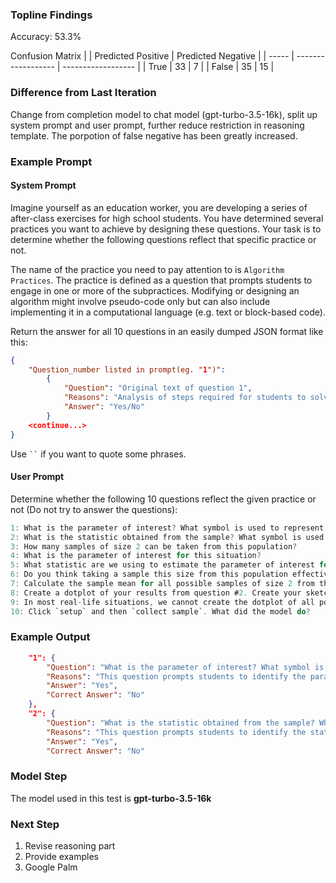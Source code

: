 ### Topline Findings
Accuracy: 53.3%

Confusion Matrix
|       | Predicted Positive | Predicted Negative |
| ----- | ------------------ | ------------------ |
| True  | 33                 | 7                  |
| False | 35                 | 15                 |

### Difference from Last Iteration
Change from completion model to chat model (gpt-turbo-3.5-16k), split up system prompt and user prompt, further reduce restriction in reasoning template. The porpotion of false negative has been greatly increased.


### Example Prompt
#### System Prompt
Imagine yourself as an education worker, you are developing a series of after-class exercises for high school students. You have determined several practices you want to achieve by designing these questions. Your task is to determine whether the following questions reflect that specific practice or not.

The name of the practice you need to pay attention to is `Algorithm Practices`. The practice is defined as a question that prompts students to engage in one or more of the subpractices. Modifying or designing an algorithm might involve pseudo-code only but can also include implementing it in a computational language (e.g. text or block-based code).

Return the answer for all 10 questions in an easily dumped JSON format like this:

```JSON
{
    "Question_number listed in prompt(eg. "1")":
        {
            "Question": "Original text of question 1",
            "Reasons": "Analysis of steps required for students to solve the question.",
            "Answer": "Yes/No"
        }
    <continue...>
}
```

Use ` `` ` if you want to quote some phrases.

#### User Prompt

Determine whether the following 10 questions reflect the given practice or not (Do not try to answer the questions):

```C
1: What is the parameter of interest? What symbol is used to represent this value?
2: What is the statistic obtained from the sample? What symbol is used to represent this value?
3: How many samples of size 2 can be taken from this population?
4: What is the parameter of interest for this situation?
5: What statistic are we using to estimate the parameter of interest for this situation?
6: Do you think taking a sample this size from this population effectively estimates the mean score of the population?
7: Calculate the sample mean for all possible samples of size 2 from this population.
8: Create a dotplot of your results from question #2. Create your sketch below.
9: In most real-life situations, we cannot create the dotplot of all possible samples of size n from the entire population (size N). Why not?
10: Click `setup` and then `collect sample`. What did the model do?
```

### Example Output
```JSON
    "1": {
        "Question": "What is the parameter of interest? What symbol is used to represent this value?",
        "Reasons": "This question prompts students to identify the parameter of interest and its representation symbol.",
        "Answer": "Yes",
        "Correct Answer": "No"
    },
    "2": {
        "Question": "What is the statistic obtained from the sample? What symbol is used to represent this value?",
        "Reasons": "This question prompts students to identify the statistic obtained from a sample and its representation symbol.",
        "Answer": "Yes",
        "Correct Answer": "No"
```


### Model Step
The model used in this test is **gpt-turbo-3.5-16k**

### Next Step

1. Revise reasoning part
2. Provide examples
3. Google Palm
